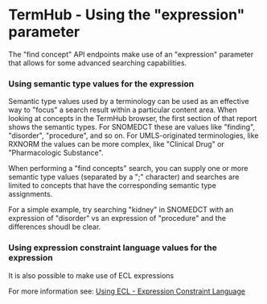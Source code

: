 TermHub - Using the "expression" parameter
==========================================

The "find concept" API endpoints make use of an "expression" parameter that allows 
for some advanced searching capabilities.

### Using semantic type values for the expression

Semantic type values used by a terminology can be used as an effective way to "focus" a search result within a particular content area.  When looking at concepts in the TermHub browser, the
first section of that report shows the semantic types.  For SNOMEDCT these are values like
"finding", "disorder", "procedure", and so on.  For UMLS-originated terminologies, like RXNORM
the values can be more complex, like "Clinical Drug" or "Pharmacologic Substance".  

When performing a "find concepts" search, you can supply one or more semantic type values
(separated by a ";" character) and searches are limited to concepts that have the corresponding
semantic type assignments.

For a simple example, try searching "kidney" in SNOMEDCT with an expression of "disorder" vs
an expression of "procedure" and the differences shoudl be clear.

### Using expression constraint language values for the expression

It is also possible to make use of ECL expressions

For more information see:  [Using ECL - Expression Constraint Language](ECL.md)
